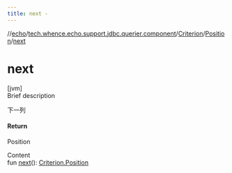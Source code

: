 ```yaml
---
title: next -
---
```

//[echo](../../../index.md)/[tech.whence.echo.support.jdbc.querier.component](../../index.md)/[Criterion](../index.md)/[Position](index.md)/[next](next.md)



# next  
[jvm]  
Brief description  


下一列



#### Return  


Position

  
Content  
fun [next](next.md)(): [Criterion.Position](index.md)  



